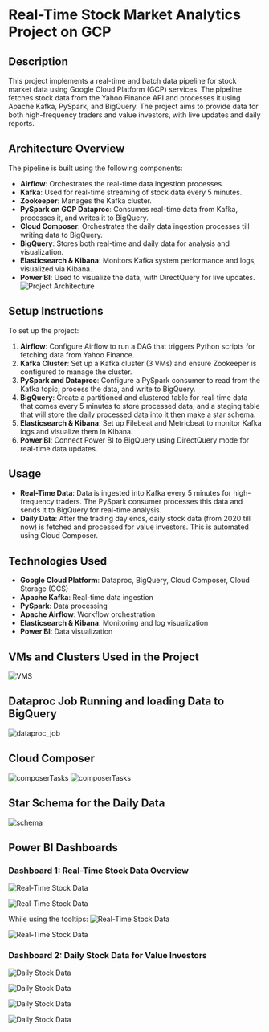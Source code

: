# Real-Time Stock Market Analytics Project on GCP

## Description
This project implements a real-time and batch data pipeline for stock market data using Google Cloud Platform (GCP) services. The pipeline fetches stock data from the Yahoo Finance API and processes it using Apache Kafka, PySpark, and BigQuery. The project aims to provide data for both high-frequency traders and value investors, with live updates and daily reports.

## Architecture Overview
The pipeline is built using the following components:
- **Airflow**: Orchestrates the real-time data ingestion processes.
- **Kafka**: Used for real-time streaming of stock data every 5 minutes.
- **Zookeeper**: Manages the Kafka cluster.
- **PySpark on GCP Dataproc**: Consumes real-time data from Kafka, processes it, and writes it to BigQuery.
- **Cloud Composer**: Orchestrates the daily data ingestion processes till writing data to BigQuery.
- **BigQuery**: Stores both real-time and daily data for analysis and visualization.
- **Elasticsearch & Kibana**: Monitors Kafka system performance and logs, visualized via Kibana.
- **Power BI**: Used to visualize the data, with DirectQuery for live updates.
![Project Architecture](Project%20Architecture.jpg)

## Setup Instructions
To set up the project:
1. **Airflow**: Configure Airflow to run a DAG that triggers Python scripts for fetching data from Yahoo Finance.
2. **Kafka Cluster**: Set up a Kafka cluster (3 VMs) and ensure Zookeeper is configured to manage the cluster.
3. **PySpark and Dataproc**: Configure a PySpark consumer to read from the Kafka topic, process the data, and write to BigQuery.
4. **BigQuery**: Create a partitioned and clustered table for real-time data that comes every 5 minutes to store processed data, and a staging table that will store the daily processed data into it then make a star schema.
5. **Elasticsearch & Kibana**: Set up Filebeat and Metricbeat to monitor Kafka logs and visualize them in Kibana.
6. **Power BI**: Connect Power BI to BigQuery using DirectQuery mode for real-time data updates.

## Usage
- **Real-Time Data**: Data is ingested into Kafka every 5 minutes for high-frequency traders. The PySpark consumer processes this data and sends it to BigQuery for real-time analysis.
- **Daily Data**: After the trading day ends, daily stock data (from 2020 till now) is fetched and processed for value investors. This is automated using Cloud Composer.

## Technologies Used
- **Google Cloud Platform**: Dataproc, BigQuery, Cloud Composer, Cloud Storage (GCS)
- **Apache Kafka**: Real-time data ingestion
- **PySpark**: Data processing
- **Apache Airflow**: Workflow orchestration
- **Elasticsearch & Kibana**: Monitoring and log visualization
- **Power BI**: Data visualization

## VMs and Clusters Used in the Project
![VMS](VMs.png)

## Dataproc Job Running and loading Data to BigQuery
![dataproc_job](job.png)

## Cloud Composer 
![composerTasks](composerDiagram.png)
![composerTasks](ComposerState.png)

## Star Schema for the Daily Data
![schema](schema.png)

## Power BI Dashboards

### Dashboard 1: Real-Time Stock Data Overview
![Real-Time Stock Data](HFT1.png)

![Real-Time Stock Data](HFT2.png)

While using the tooltips:
![Real-Time Stock Data](HFT1_Tooltip.png)

![Real-Time Stock Data](HFT2_Tooltip.png)

### Dashboard 2: Daily Stock Data for Value Investors
![Daily Stock Data](ValueInvestors1.png)

![Daily Stock Data](ValueInvestors2.png)

![Daily Stock Data](ValueInvestors13.png)

![Daily Stock Data](daily_stock_dashboard.png)

